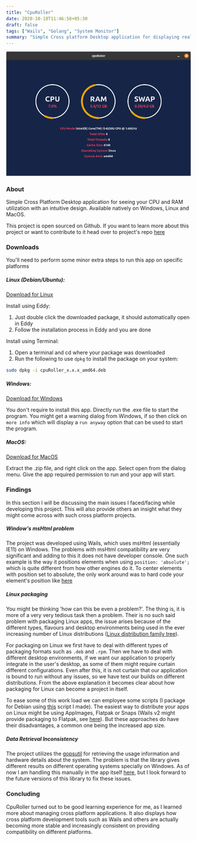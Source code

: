 ```yaml
---
title: "CpuRoller"
date: 2020-10-18T11:46:58+05:30
draft: false
tags: ["Wails", "Golang", "System Monitor"]
summary: "Simple Cross platform Desktop application for displaying realtime CPU usage of your Desktop/Laptop. Available for Linux and MacOS. Utilizes React.js frontend and Go lang backend, developed with Wails."
---
```


!["CpuRoller running on linux"](./1.png)

### About

Simple Cross Platform Desktop application for seeing your CPU and RAM utilization with an intuitive design. Available natively on Windows, Linux and MacOS.

This project is open sourced on Github. If you want to learn more about this project or want to contribute to it head over to project's repo [here](https://github.com/sarthakpranesh/CpuRoller)

### Downloads
You'll need to perform some minor extra steps to run this app on specific platforms

##### Linux (Debian/Ubuntu):

[Download for Linux](https://github.com/sarthakpranesh/CpuRoller/releases/download/v1.1.2/cpuRoller_1.1.2_amd64.deb)

Install using Eddy:
1. Just double click the downloaded package, it should automatically open in Eddy
2. Follow the installation process in Eddy and you are done

Install using Terminal:
1. Open a terminal and cd where your package was downloaded
2. Run the following to use `dpkg` to install the package on your system:
```bash
sudo dpkg -i cpuRoller_x.x.x_amd64.deb
```

##### Windows:
[Download for Windows](https://github.com/sarthakpranesh/CpuRoller/releases/download/v1.1.2/cpuRoller-windows-4.0-amd64.exe)

You don't require to install this app. Directly run the .exe file to start the program. You might get a warning dialog from Windows, if so then click on `more info` which will display a `run anyway` option that can be used to start the program.

##### MacOS:
[Download for MacOS](https://github.com/sarthakpranesh/CpuRoller/releases/download/v1.1.2/cpuRoller.app.zip)

Extract the .zip file, and right click on the app. Select open from the dialog menu. Give the app required permission to run and your app will start.

### Findings
In this section I will be discussing the main issues I faced/facing while developing this project. This will also provide others an insight what they might come across with such cross platform projects.

##### Window's msHtml problem
The project was developed using Wails, which uses msHtml (essentially IE11) on Windows. The problems with msHtml compatibility are very significant and adding to this it does not have developer console. One such example is the way it positions elements when using `position: 'absolute';` which is quite different from how other engines do it. To center elements with position set to absolute, the only work around was to hard code your element's position like [here](https://github.com/sarthakpranesh/CpuRoller/blob/master/frontend/src/components/CircularUsage/styles.css#L12)

##### Linux packaging
You might be thinking 'how can this be even a problem?'. The thing is, it is more of a very very tedious task then a problem. Their is no such said problem with packaging Linux apps, the issue arises because of the different types, flavours and desktop environments being used in the ever increasing number of Linux distributions ([Linux distribution family tree](https://distrowatch.com/dwres.php?resource=family-tree)). 

For packaging on Linux we first have to deal with different types of packaging formats such as `.deb` and `.rpm`. Then we have to deal with different desktop environments, if we want our application to properly integrate in the user's desktop, as some of them might require curtain different configurations. Even after this, it is not curtain that our application is bound to run without any issues, so we have test our builds on different distributions. From the above explanation it becomes clear about how packaging for Linux can become a project in itself.

To ease some of this work load we can employee some scripts (I package for Debian using [this](https://github.com/sarthakpranesh/CpuRoller/blob/master/debian-build.sh) script I made). The easiest way to distribute your apps on Linux might be using AppImages, Flatpak or Snaps (Wails v2 might provide packaging to Flatpak, see [here](https://github.com/wailsapp/wails/issues/559)). But these approaches do have their disadvantages, a common one being the increased app size.

##### Data Retrieval Inconsistency
The project utilizes the [gopsutil](https://github.com/shirou/gopsutil) for retrieving the usage information and hardware details about the system. The problem is that the library gives different results on different operating systems specially on Windows. As of now I am handling this manually in the app itself [here](https://github.com/sarthakpranesh/CpuRoller/blob/master/frontend/src/App.js#L27), but I look forward to the future versions of this library to fix these issues.

### Concluding
CpuRoller turned out to be good learning experience for me, as I learned more about managing cross platform applications. It also displays how cross platform development tools such as Wails and others are actually becoming more stable and increasingly consistent on providing compatibility on different platforms.
